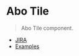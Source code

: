 # Abo Tile

> Abo Tile component.

- [JIRA](https://jira.migros.net/browse/MIDUWEB-542)
- [Examples](../../pages/AboDetail.html)
